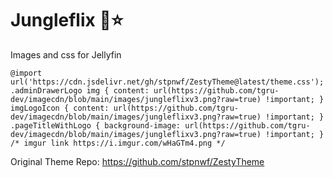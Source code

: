 # Jungleflix 🌴⭐

Images and css for Jellyfin

```
@import url('https://cdn.jsdelivr.net/gh/stpnwf/ZestyTheme@latest/theme.css');
.adminDrawerLogo img { content: url(https://github.com/tgru-dev/imagecdn/blob/main/images/jungleflixv3.png?raw=true) !important; } imgLogoIcon { content: url(https://github.com/tgru-dev/imagecdn/blob/main/images/jungleflixv3.png?raw=true) !important; } .pageTitleWithLogo { background-image: url(https://github.com/tgru-dev/imagecdn/blob/main/images/jungleflixv3.png?raw=true) !important; } /* imgur link https://i.imgur.com/wHaGTm4.png */
```
Original Theme Repo:
https://github.com/stpnwf/ZestyTheme
